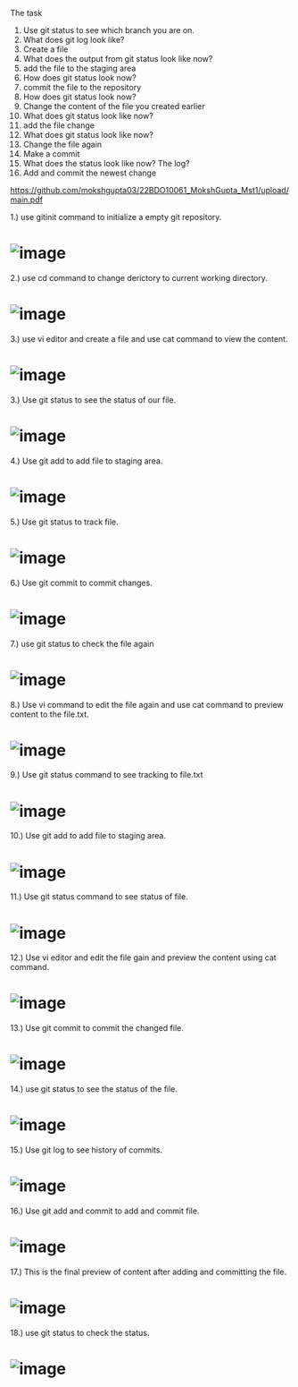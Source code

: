 The task
1.	Use git status to see which branch you are on.
2.	What does git log look like?
3.	Create a file
4.	What does the output from git status look like now?
5.	add the file to the staging area
6.	How does git status look now?
7.	commit the file to the repository
8.	How does git status look now?
9.	Change the content of the file you created earlier
10.	What does git status look like now?
11.	add the file change
12.	What does git status look like now?
13.	Change the file again
14.	Make a commit
15.	What does the status look like now? The log?
 16. Add and commit the newest change


https://github.com/mokshgupta03/22BDO10061_MokshGupta_Mst1/upload/main.pdf

1.) use gitinit command to initialize a empty git repository.
# ![image](https://github.com/mokshgupta03/22BDO10061_MokshGupta_Mst1/assets/115498284/4f8b1c52-292b-4234-b723-afccd22dcc51)
2.) use cd command to change derictory to current working directory.
# ![image](https://github.com/mokshgupta03/22BDO10061_MokshGupta_Mst1/assets/115498284/731f3ea2-de47-41e6-8a1d-953b493258aa)
3.) use vi editor and create a file and use cat command to view the content.
# ![image](https://github.com/mokshgupta03/22BDO10061_MokshGupta_Mst1/assets/115498284/eda5f763-3abb-4b65-a823-83c51d56b284)
3.) Use git status to see the status of our file.
# ![image](https://github.com/mokshgupta03/22BDO10061_MokshGupta_Mst1/assets/115498284/c7e06ad5-1e8d-4330-a9d4-c07e25475cc2)
4.) Use git add to add file to staging area.
# ![image](https://github.com/mokshgupta03/22BDO10061_MokshGupta_Mst1/assets/115498284/59f9434b-e66f-441a-a05e-265d374f2511)
5.) Use git status to  track file.
# ![image](https://github.com/mokshgupta03/22BDO10061_MokshGupta_Mst1/assets/115498284/72df2f79-0d54-44ba-b024-8cf65ab9d95b)
6.) Use git commit to commit changes.
# ![image](https://github.com/mokshgupta03/22BDO10061_MokshGupta_Mst1/assets/115498284/fb3793bc-1789-4bab-b384-1adab2e37df3)
7.) use git status to check the file again
# ![image](https://github.com/mokshgupta03/22BDO10061_MokshGupta_Mst1/assets/115498284/a0ed2f11-fabc-41f7-a2e8-4adc2bac9a8d)
8.) Use vi command to edit the file again and use cat command to preview content to the file.txt.
# ![image](https://github.com/mokshgupta03/22BDO10061_MokshGupta_Mst1/assets/115498284/f19d5996-b86c-4dca-ab06-47be8d8c3642)
9.) Use git status command to see tracking to file.txt 
# ![image](https://github.com/mokshgupta03/22BDO10061_MokshGupta_Mst1/assets/115498284/879b9258-a83f-4fa5-824d-ace49ba54262)
10.) Use git add to add file to staging area.
# ![image](https://github.com/mokshgupta03/22BDO10061_MokshGupta_Mst1/assets/115498284/524bccf7-42cf-43e8-b078-0701bd278874)
11.) Use git status command to see status of file.
# ![image](https://github.com/mokshgupta03/22BDO10061_MokshGupta_Mst1/assets/115498284/fe9251ba-756e-429f-886e-f1946149340b)
12.) Use vi editor and edit the file gain and preview the content using cat command.
# ![image](https://github.com/mokshgupta03/22BDO10061_MokshGupta_Mst1/assets/115498284/c22d385a-1a99-4cbd-9201-d7bebecaa918)
13.) Use git commit to commit the changed file.
# ![image](https://github.com/mokshgupta03/22BDO10061_MokshGupta_Mst1/assets/115498284/3eda9da3-33c7-47dc-b947-3e9e497058fa)
14.) use git status to see the status of the file.
# ![image](https://github.com/mokshgupta03/22BDO10061_MokshGupta_Mst1/assets/115498284/50a708a8-9517-4642-b6f5-ea64eb7f1308)
15.) Use git log to see history of commits.
# ![image](https://github.com/mokshgupta03/22BDO10061_MokshGupta_Mst1/assets/115498284/e4231e65-3b32-4ddc-80b4-ce9bd0d8a67f)
16.) Use git add and commit to add and commit file.
# ![image](https://github.com/mokshgupta03/22BDO10061_MokshGupta_Mst1/assets/115498284/6af9bf55-2faf-49df-8c4d-c078df5a2a07)
17.) This is the final preview of content after adding and committing the file.
# ![image](https://github.com/mokshgupta03/22BDO10061_MokshGupta_Mst1/assets/115498284/d5b941d9-97b5-44b1-b128-fa5bbb71626e)
18.) use git status to check the status.
# ![image](https://github.com/mokshgupta03/22BDO10061_MokshGupta_Mst1/assets/115498284/219803d3-4b9e-4439-b55a-41f6543c6da7)


















